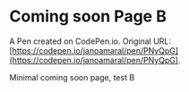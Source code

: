 # Coming soon Page B

A Pen created on CodePen.io. Original URL: [https://codepen.io/janoamaral/pen/PNyQpG](https://codepen.io/janoamaral/pen/PNyQpG).

Minimal coming soon page, test B